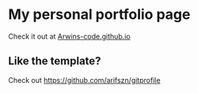 # My personal portfolio page

Check it out at [Arwins-code.github.io]([arwins-code.github.io](https://arwins-code.github.io/))

## Like the template?

Check out https://github.com/arifszn/gitprofile

